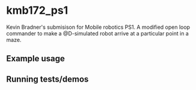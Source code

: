 # kmb172_ps1

Kevin Bradner's submisison for Mobile robotics PS1. A modified open loop commander to make a @D-simulated robot arrive at a particular point in a maze.

## Example usage

## Running tests/demos
    
